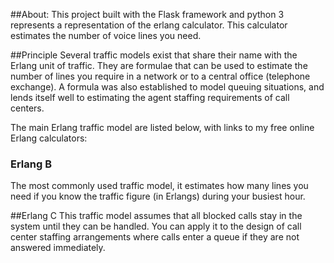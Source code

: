 ##About:
This project built with the Flask framework and python 3 represents a representation of the erlang calculator.
This calculator estimates the number of voice lines you need. 

##Principle
Several traffic models exist that share their name with the Erlang unit of traffic. 
They are formulae that can be used to estimate the number of lines you require in a network or to a central office (telephone exchange). 
A formula was also established to model queuing situations, and lends itself well to estimating the agent staffing requirements of call centers.

The main Erlang traffic model are listed below, with links to my free online Erlang calculators:

### Erlang B
The most commonly used traffic model, it estimates how many lines you need if you know the traffic figure (in Erlangs) during your busiest hour.

##Erlang C
This traffic model assumes that all blocked calls stay in the system until they can be handled. You can apply it to the design of call center staffing arrangements where calls enter a queue if they are not answered immediately.
